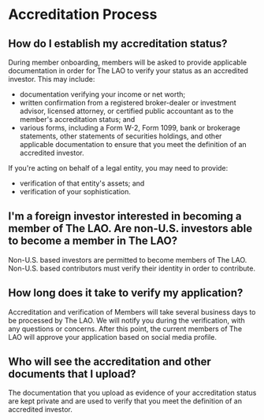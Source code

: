 # Accreditation Process

## How do I establish my accreditation status?

During member onboarding, members will be asked to provide applicable documentation in order for The LAO to verify your status as an accredited investor. This may include:

- documentation verifying your income or net worth;
- written confirmation from a registered broker-dealer or investment advisor, licensed attorney, or certified public accountant as to the member's accreditation status; and
- various forms, including a Form W-2, Form 1099, bank or brokerage statements, other statements of securities holdings, and other applicable documentation to ensure that you meet the definition of an accredited investor.

If you're acting on behalf of a legal entity, you may need to provide:

- verification of that entity's assets; and
- verification of your sophistication.

## I'm a foreign investor interested in becoming a member of The LAO. Are non-U.S. investors able to become a member in The LAO?

Non-U.S. based investors are permitted to become members of The LAO. Non-U.S. based contributors must verify their identity in order to contribute.

## How long does it take to verify my application?

Accreditation and verification of Members will take several business days to be processed by The LAO. We will notify you during the verification, with any questions or concerns. After this point, the current members of The LAO will approve your application based on social media profile.

## Who will see the accreditation and other documents that I upload?

The documentation that you upload as evidence of your accreditation status are kept private and are used to verify that you meet the definition of an accredited investor.

